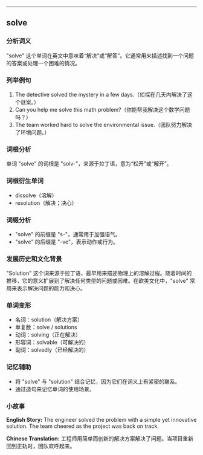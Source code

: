 
---------------
## solve
### 分析词义
"solve" 这个单词在英文中意味着“解决”或“解答”。它通常用来描述找到一个问题的答案或处理一个困难的情况。

### 列举例句
1. The detective solved the mystery in a few days.（侦探在几天内解决了这个谜案。）
2. Can you help me solve this math problem?（你能帮我解决这个数学问题吗？）
3. The team worked hard to solve the environmental issue.（团队努力解决了环境问题。）

### 词根分析
单词 "solve" 的词根是 "solv-"，来源于拉丁语，意为“松开”或“解开”。

### 词根衍生单词
- dissolve（溶解）
- resolution（解决；决心）

### 词缀分析
- "solve" 的前缀是 "s-"，通常用于加强语气。
- "solve" 的后缀是 "-ve"，表示动作或行为。

### 发展历史和文化背景
"Solution" 这个词来源于拉丁语，最早用来描述物理上的溶解过程。随着时间的推移，它的意义扩展到了解决任何类型的问题或困难。在欧美文化中，"solve" 常用来表示解决问题的能力和决心。

### 单词变形
- 名词：solution（解决方案）
- 单复数：solve / solutions
- 动词：solving（正在解决）
- 形容词：solvable（可解决的）
- 副词：solvedly（已经解决的）

### 记忆辅助
- 将 "solve" 与 "solution" 结合记忆，因为它们在词义上有紧密的联系。
- 通过造句来记忆单词的使用场景。

### 小故事
**English Story:**
The engineer solved the problem with a simple yet innovative solution. The team cheered as the project was back on track.

**Chinese Translation:**
工程师用简单而创新的解决方案解决了问题。当项目重新回到正轨时，团队欢呼起来。

